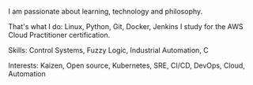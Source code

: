 I am passionate about learning, technology and philosophy.

That's what I do: Linux, Python, Git, Docker, Jenkins 
I study for the AWS Cloud Practitioner certification.

Skills: Control Systems, Fuzzy Logic, Industrial Automation, C 

Interests: Kaizen, Open source, Kubernetes, SRE, CI/CD, DevOps, Cloud, Automation

<!---
jonathanarturocando/jonathanarturocando is a ✨ special ✨ repository because its `README.md` (this file) appears on your GitHub profile.
You can click the Preview link to take a look at your changes.
--->
